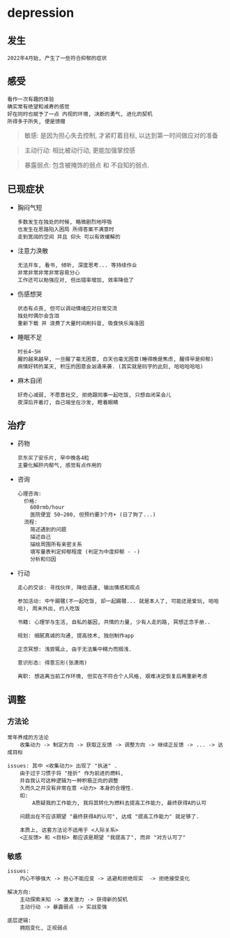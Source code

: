 # depression

## 发生

    2022年4月始, 产生了一些符合抑郁的症状

## 感受

    看作一次有趣的体验
    确实常有绝望和减寿的感觉
    好在同时也赋予了一点 内视的环境, 决断的勇气, 进化的契机
    所得多于所失, 便是馈赠

> 敏感: 是因为担心失去控制, 才紧盯着目标, 以达到第一时间做应对的准备

> 主动行动: 相比被动行动, 更能加强掌控感

> 暴露弱点: 包含被掩饰的弱点 和 不自知的弱点.

## 已现症状

- 胸闷气短

      多数发生在独处的时候, 略微剧烈地呼吸
      也发生在思路陷入困局 所得答案不满意时
      走到宽阔的空间 并且 仰头 可以有效缓解的

- 注意力涣散

      无法开车, 看书, 倾听, 深度思考... 等持续作业
      非常非常非常非常容易分心
      工作还可以勉强应对, 但出错率增加, 效率降低了

- 伤感想哭

      状态有点丧, 但可以调动情绪应对日常交流
      独处时偶尔会含泪
      重新下载 并 浪费了大量时间刷抖音, 吸食快乐海洛因

- 睡眠不足

      时长4~5H
      醒的越来越早, 一旦醒了毫无困意, 白天也毫无困意(睡得晚是焦虑, 醒得早是抑郁)
      病情好转的某天, 积压的困意会汹涌来袭. (其实就是码字的此刻, 哈哈哈哈哈)

- 麻木自闭

      好奇心减弱, 不愿意社交, 拒绝跟同事一起吃饭, 只想自闭呆会儿
      夜深后开着灯, 自己端坐在沙发, 瞪着眼睛

## 治疗

- 药物
  
      京东买了安乐片, 早中晚各4粒
      主要化解肝内郁气, 感觉有点作用的

- 咨询

      心理咨询: 
        价格: 
          600rmb/hour 
          医院便宜 50~200, 但预约要3个月+ (日了狗了...)
        流程: 
          简述遇到的问题
          描述自己
          描绘周围所有亲密关系
          填写量表判定抑郁程度 (判定为中度抑郁 - -)
          分析和归因

- 行动

      走心的交谈: 寻找伙伴, 降低语速, 输出情感和观点

      参加活动: 中午踢毽(不一起吃饭, 却一起踢毽... 就是本人了, 可能还是爱玩, 哈哈哈), 周末外出, 约人吃饭

      书籍: 心理学与生活, 自私的基因, 共情的力量, 少有人走的路, 冥想正念手册..

      规划: 细腻真诚的沟通, 提高技术, 独创制作app

      正念冥想: 浅尝辄止, 由于无法集中精力而搁浅.

      意识形态: 得意忘形(张潇雨)

      离职: 想逃离当前工作环境, 但实在不符合个人风格, 艰难决定恢复后再重新考虑

## 调整

### 方法论

    常年养成的方法论 
        收集动力 -> 制定方向 -> 获取正反馈 -> 调整方向 -> 继续正反馈 -> ... -> 达成目标

    issues: 其中 <收集动力> 出现了 "执迷" .
        由于过于习惯于将 "挫折" 作为前进的燃料, 
        并自我认可这种逻辑为一种积极正向的调整
        久而久之并没有非常在意 <动力> 本身的合理性.
        如: 
            A质疑我的工作能力, 我将其转化为燃料去提高工作能力, 最终获得A的认可

        问题出在不应该期望 "最终获得A的认可", 达成 "提高工作能力" 就足够了.

        本质上, 这套方法论不适用于 <人际关系>
        <正反馈> 和 <目标> 都应该是期望 "我提高了", 而非 "对方认可了"

### 敏感

    issues:
        内心不够强大 -> 担心不能应变 -> 逃避和拒绝现实  -> 拒绝接受变化

    解决方向:
        主动探索未知 -> 激发潜力 -> 获得新的契机
        主动行动 -> 暴露弱点 -> 实战变强

    底层逻辑:
        拥抱变化, 正视弱点

